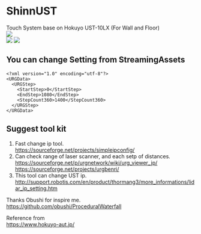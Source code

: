 # ShinnUST
Touch System base on Hokuyo UST-10LX (For Wall and Floor)  
<img src="https://github.com/shinn716/ShinnUST/blob/master/Snipaste_2018-10-21_19-02-50.png" /></a>  
<img src="https://github.com/shinn716/ShinnUST/blob/master/Snipaste_2018-10-21_20-06-16.png" /></a>
<img src="https://github.com/shinn716/ShinnUST/blob/master/Snipaste_2018-10-21_20-06-40.png" /></a>
  
## You can change Setting from StreamingAssets
```
<?xml version="1.0" encoding="utf-8"?>
<URGData>
  <URGStep>
    <StartStep>0</StartStep>
    <EndStep>1080</EndStep>
    <StepCount360>1400</StepCount360>
  </URGStep>
</URGData>
```

## Suggest tool kit
1. Fast change ip tool.  
https://sourceforge.net/projects/simpleipconfig/  
2. Can check range of laser scanner, and each setp of distances.  
https://sourceforge.net/p/urgnetwork/wiki/urg_viewer_jp/  
https://sourceforge.net/projects/urgbenri/  
3. This tool can change UST ip.  
http://support.robotis.com/en/product/thormang3/more_informations/lidar_ip_setting.htm  
  
  
Thanks Obushi for inspire me.  
https://github.com/obushi/ProceduralWaterfall  

Reference from  
https://www.hokuyo-aut.jp/  
